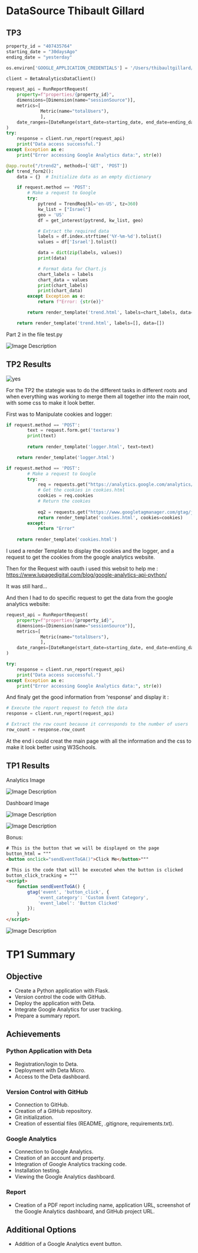 # DataSource Thibault Gillard

## TP3 
```Python
property_id = "407435764"
starting_date = "30daysAgo"
ending_date = "yesterday"

os.environ['GOOGLE_APPLICATION_CREDENTIALS'] = '/Users/thibaultgillard/Documents/EPF/5A/Data_Source/TP1/key.json'

client = BetaAnalyticsDataClient()

request_api = RunReportRequest(
    property=f"properties/{property_id}",
    dimensions=[Dimension(name="sessionSource")],
    metrics=[
             Metric(name="totalUsers"),
             ],
    date_ranges=[DateRange(start_date=starting_date, end_date=ending_date)],
)
try:
    response = client.run_report(request_api)
    print("Data access successful.")
except Exception as e:
    print("Error accessing Google Analytics data:", str(e))
```
```Python
@app.route("/trend2", methods=['GET', 'POST'])
def trend_form2():
    data = {}  # Initialize data as an empty dictionary

    if request.method == 'POST':
        # Make a request to Google
        try:
            pytrend = TrendReq(hl='en-US', tz=360)
            kw_list = ["Israel"]
            geo = 'US'
            df = get_interest(pytrend, kw_list, geo)

            # Extract the required data
            labels = df.index.strftime('%Y-%m-%d').tolist()
            values = df['Israel'].tolist()

            data = dict(zip(labels, values))
            print(data)

            # Format data for Chart.js
            chart_labels = labels
            chart_data = values
            print(chart_labels)
            print(chart_data)
        except Exception as e:
            return f"Error: {str(e)}"

        return render_template('trend.html', labels=chart_labels, data=chart_data)

    return render_template('trend.html', labels=[], data=[])
```
Part 2 in the file test.py

![Image Description](https://github.com/Thibault-GILLARD/TP1DataSource/blob/master/source/Capture%20d%E2%80%99%C3%A9cran%202023-10-24%20%C3%A0%2009.49.20.png)
## TP2 Results

![yes](https://github.com/Thibault-GILLARD/TP1DataSource/blob/master/source/Video%20to%20GIF%202023-10-14%2017.28.43.gif?raw=true)

For the TP2 the stategie was to do the different tasks in different roots and when everything was working to merge them all together into the main root, with some css to make it look better.

First was to Manipulate cookies and logger:
    
```python
if request.method == 'POST':
        text = request.form.get('textarea')
        print(text)
        
        return render_template('logger.html', text=text)

    return render_template('logger.html')
````
```python
if request.method == 'POST':
        # Make a request to Google
        try:
            req = requests.get("https://analytics.google.com/analytics/web/#/p407435764/reports/dashboard?r=reporting-hub")
            # Get the cookies in cookies.html
            cookies = req.cookies
            # Return the cookies
            
            eq2 = requests.get("https://www.googletagmanager.com/gtag/js?id=G-WVM9JHZGF4")
            return render_template('cookies.html', cookies=cookies)
        except:
            return "Error"
         
    return render_template('cookies.html')
````

I used a render Template to display the cookies and the logger, and a request to get the cookies from the google analytics website.

Then for the Request with oauth i used this websit to help me :
https://www.lupagedigital.com/blog/google-analytics-api-python/

It was still hard...

And then I had to do specific request to get the data from the google analytics website:


```python
request_api = RunReportRequest(
    property=f"properties/{property_id}",
    dimensions=[Dimension(name="sessionSource")],
    metrics=[
             Metric(name="totalUsers"),
             ],
    date_ranges=[DateRange(start_date=starting_date, end_date=ending_date)],
)

try:
    response = client.run_report(request_api)
    print("Data access successful.")
except Exception as e:
    print("Error accessing Google Analytics data:", str(e))
````

And finaly get the good information from 'response' and display it :

```python
# Execute the report request to fetch the data
response = client.run_report(request_api)

# Extract the row count because it corresponds to the number of users
row_count = response.row_count
```

At the end i could creat the main page with all the information and the css to make it look better using W3Schools.


## TP1 Results

Analytics Image

![Image Description](https://github.com/Thibault-GILLARD/TP1DataSource/blob/master/source/Capture%20d%E2%80%99%C3%A9cran%202023-09-25%20%C3%A0%2008.42.08.png?raw=true)

Dashboard Image

![Image Description](https://github.com/Thibault-GILLARD/TP1DataSource/blob/master/source/Capture%20d%E2%80%99%C3%A9cran%202023-09-19%20%C3%A0%2016.34.28.png?raw=true)

![Image Description](https://github.com/Thibault-GILLARD/TP1DataSource/blob/master/source/Capture%20d%E2%80%99%C3%A9cran%202023-09-25%20%C3%A0%2008.45.24.png?raw=true)

Bonus:

```html
# This is the button that we will be displayed on the page
button_html = """
<button onclick="sendEventToGA()">Click Me</button>"""
    
# This is the code that will be executed when the button is clicked
button_click_tracking = """ 
<script>
    function sendEventToGA() {
        gtag('event', 'button_click', {
            'event_category': 'Custom Event Category',
            'event_label': 'Button Clicked'
        });
    }
</script>
```

![Image Description](https://github.com/Thibault-GILLARD/TP1DataSource/blob/master/source/Capture%20d%E2%80%99%C3%A9cran%202023-09-25%20%C3%A0%2008.45.24.png?raw=true)

# TP1 Summary

## Objective

- Create a Python application with Flask.
- Version control the code with GitHub.
- Deploy the application with Deta.
- Integrate Google Analytics for user tracking.
- Prepare a summary report.

## Achievements

### Python Application with Deta

- Registration/login to Deta.
- Deployment with Deta Micro.
- Access to the Deta dashboard.

### Version Control with GitHub

- Connection to GitHub.
- Creation of a GitHub repository.
- Git initialization.
- Creation of essential files (README, .gitignore, requirements.txt).

### Google Analytics

- Connection to Google Analytics.
- Creation of an account and property.
- Integration of Google Analytics tracking code.
- Installation testing.
- Viewing the Google Analytics dashboard.

### Report

- Creation of a PDF report including name, application URL, screenshot of the Google Analytics dashboard, and GitHub project URL.

## Additional Options

- Addition of a Google Analytics event button.
